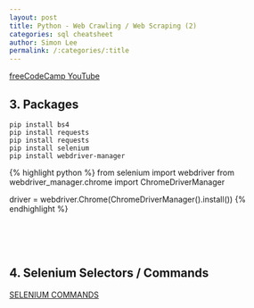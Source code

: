 ```yaml
---
layout: post
title: Python - Web Crawling / Web Scraping (2)
categories: sql cheatsheet
author: Simon Lee
permalink: /:categories/:title
---
```


[freeCodeCamp YouTube][youtube]

## 3. Packages

`pip install bs4`  
`pip install requests`  
`pip install requests`  
`pip install selenium`  
`pip install webdriver-manager`

{% highlight python %}
from selenium import webdriver
from webdriver_manager.chrome import ChromeDriverManager

driver = webdriver.Chrome(ChromeDriverManager().install())
{% endhighlight %}

<br>
<br>
<br>

## 4. Selenium Selectors / Commands

[SELENIUM COMMANDS][selenium_command]

<br>
<br>
<br>

[youtube]: https://www.youtube.com/watch?v=XVv6mJpFOb0
[selenium_command]: https://blog.naver.com/deepplin/221512366470
